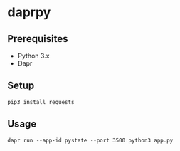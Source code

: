 # daprpy

## Prerequisites

* Python 3.x
* Dapr

## Setup

`pip3 install requests`

## Usage

`dapr run --app-id pystate --port 3500 python3 app.py`
